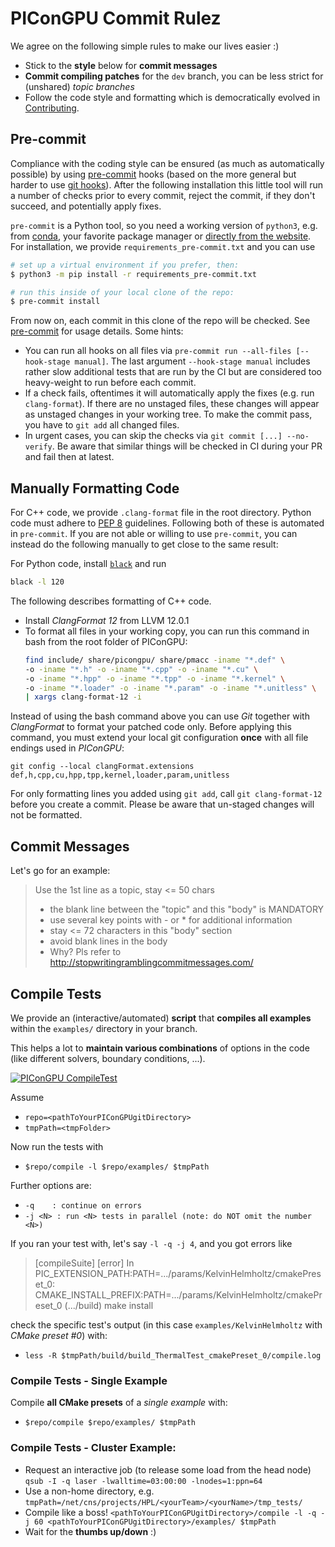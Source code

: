 PIConGPU Commit Rulez
=====================

We agree on the following simple rules to make our lives easier :)

- Stick to the **style** below for **commit messages**
- **Commit compiling patches** for the `dev` branch,
  you can be less strict for (unshared) *topic branches*
- Follow the code style and formatting which is democratically evolved in
  [Contributing](https://github.com/ComputationalRadiationPhysics/contributing).

Pre-commit
----------

Compliance with the coding style can be ensured (as much as automatically possible) by using
[pre-commit](https://pre-commit.com/) hooks (based on the more general but harder to use [git
hooks](https://git-scm.com/docs/githooks)). After the following installation this little tool will run a number of
checks prior to every commit, reject the commit, if they don't succeed, and potentially apply fixes.

`pre-commit` is a Python tool, so you need a working version of `python3`, e.g. from
[conda](https://docs.conda.io/projects/miniconda/en/latest/miniconda-install.html), your favorite package manager or
[directly from the website](https://www.python.org/downloads/). For installation, we provide
`requirements_pre-commit.txt` and you can use

```bash
# set up a virtual environment if you prefer, then:
$ python3 -m pip install -r requirements_pre-commit.txt

# run this inside of your local clone of the repo:
$ pre-commit install
```

From now on, each commit in this clone of the repo will be checked. See [pre-commit](https://pre-commit.com/) for usage
details. Some hints:

- You can run all hooks on all files via `pre-commit run --all-files [--hook-stage manual]`. The last argument
  `--hook-stage manual` includes rather slow additional tests that are run by the CI but are considered too heavy-weight
  to run before each commit.
- If a check fails, oftentimes it will automatically apply the fixes (e.g. run `clang-format`). If there are no unstaged
  files, these changes will appear as unstaged changes in your working tree. To make the commit pass, you have to `git
  add` all changed files.
- In urgent cases, you can skip the checks via `git commit [...] --no-verify`. Be aware that similar things will be
  checked in CI during your PR and fail then at latest.

Manually Formatting Code
------------------------

For C++ code, we provide `.clang-format` file in the root directory. Python code must adhere to [PEP
8](https://peps.python.org/pep-0008/) guidelines. Following both of these is automated in `pre-commit`. If you are not
able or willing to use `pre-commit`, you can instead do the following manually to get close to the same result:

For Python code, install [`black`](https://pypi.org/project/black/) and run

```bash
black -l 120
```

The following describes formatting of C++ code.

- Install *ClangFormat 12* from LLVM 12.0.1
- To format all files in your working copy, you can run this command in bash from the root folder of PIConGPU:
  ```bash
  find include/ share/picongpu/ share/pmacc -iname "*.def" \
  -o -iname "*.h" -o -iname "*.cpp" -o -iname "*.cu" \
  -o -iname "*.hpp" -o -iname "*.tpp" -o -iname "*.kernel" \
  -o -iname "*.loader" -o -iname "*.param" -o -iname "*.unitless" \
  | xargs clang-format-12 -i
  ```
 
Instead of using the bash command above you can use *Git* together with *ClangFormat* to format your patched code only. 
Before applying this command, you must extend your local git configuration **once** with all file endings used in *PIConGPU*:

```
git config --local clangFormat.extensions def,h,cpp,cu,hpp,tpp,kernel,loader,param,unitless
```

For only formatting lines you added using `git add`, call `git clang-format-12` before you create a commit.
Please be aware that un-staged changes will not be formatted.

Commit Messages
---------------

Let's go for an example:

> Use the 1st line as a topic, stay <= 50 chars
> 
> - the blank line between the "topic" and this "body" is MANDATORY
> - use several key points with - or * for additional information
> - stay <= 72 characters in this "body" section
> - avoid blank lines in the body
> - Why? Pls refer to http://stopwritingramblingcommitmessages.com/


Compile Tests
-------------

We provide an (interactive/automated) **script** that **compiles all examples**
within the `examples/` directory in your branch.

This helps a lot to **maintain various combinations** of options in the code
(like different solvers, boundary conditions, ...).

[![PIConGPU CompileTest](http://img.youtube.com/vi/5b8Xz9nI-hA/0.jpg)](http://www.youtube.com/watch?v=5b8Xz9nI-hA)

Assume
- `repo=<pathToYourPIConGPUgitDirectory>`
- `tmpPath=<tmpFolder>`

Now run the tests with
- `$repo/compile -l $repo/examples/ $tmpPath`

Further options are:
- `-q    : continue on errors`
- `-j <N> : run <N> tests in parallel (note: do NOT omit the number <N>)`

If you ran your test with, let's say `-l -q -j 4`, and you got errors like
>  [compileSuite] [error] In PIC_EXTENSION_PATH:PATH=.../params/KelvinHelmholtz/cmakePreset_0:
>                         CMAKE_INSTALL_PREFIX:PATH=.../params/KelvinHelmholtz/cmakePreset_0
>                         (.../build) make install

check the specific test's output (in this case `examples/KelvinHelmholtz` with
*CMake preset #0*) with:
- `less -R $tmpPath/build/build_ThermalTest_cmakePreset_0/compile.log`


### Compile Tests - Single Example

Compile **all CMake presets** of a *single example* with:
- `$repo/compile $repo/examples/ $tmpPath`


### Compile Tests - Cluster Example:

- Request an interactive job (to release some load from the head node)
  `qsub -I -q laser -lwalltime=03:00:00 -lnodes=1:ppn=64`
- Use a non-home directory, e.g.
  `tmpPath=/net/cns/projects/HPL/<yourTeam>/<yourName>/tmp_tests/`
- Compile like a boss!
  `<pathToYourPIConGPUgitDirectory>/compile -l -q -j 60 <pathToYourPIConGPUgitDirectory>/examples/ $tmpPath`
- Wait for the **thumbs up/down** :)
